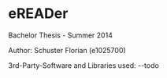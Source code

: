 eREADer
=======
Bachelor Thesis - Summer 2014

Author:
Schuster Florian (e1025700)

3rd-Party-Software and Libraries used:
--todo